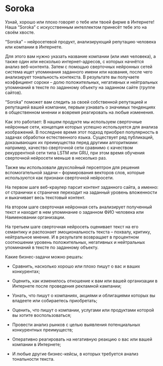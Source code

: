 # Soroka
Узнай, хорошо или плохо говорят о тебе или твоей фирме в Интернете! Наша “Soroka” с искусственным интеллектом принесёт тебе это на своём хвосте.

“Soroka” – нейросетевой продукт, анализирующий репутацию человека или компании в Интернете.

Для этого вам нужно указать название компании (или имя человека), а также один или несколько интернет-адресов, с которых начнётся анализ веб-контента. Затем с помощью сверточных нейронных сетей система ищет упоминания заданного имени или названия, после чего анализирует тональность контекста. В результате вы получаете коэффициент сороки – долю положительных, негативных и нейтральных упоминаний в тексте по заданному объекту на заданном сайте (группе сайтов).

“Soroka” поможет вам следить за своей собственной репутацией и репутацией вашей компании, первым узнавать о значимых тенденциях в общественном мнении и вовремя реагировать на любые изменения.

Как это работает:
В нашем продукте мы используем сверточные нейронные сети, концепция которых успешно используется для анализа изображений. В последнее время этот подход приобрел популярность в задачах обработки естественного языка. Существует ряд публикаций, доказывающих их преимущества перед другими алгоритмами: например, качество сверточной сети сравнимо с качеством рекуррентной сети типа LSTM или GRU, при этом время обучения сверточной нейросети меньше в несколько раз.

Также мы использовали двухслойный персептрон для решения вспомогательной задачи – формирования векторов слов, которые используются как признаки сверточной нейросети.

На первом шаге веб-краулер парсит контент заданного сайта, а именно: от странички к страничке переходит на заданный уровень вложенности и выкачивает весь текстовый контент.

На втором шаге сверточная нейронная сеть анализирует полученный текст и находит в нем упоминание о заданном ФИО человека или Наименовании организации.

На третьем шаге сверточная нейросеть оценивает текст на его семантику и распознает эмоциональность текста – похвалу, критику, нейтральное мнение. И в результате возвращает в процентном соотношении уровень положительных, негативных и нейтральных упоминаний в тексте по заданному объекту.

Какие бизнес-задачи можно решать:
- Сравнить, насколько хорошо или плохо пишут о вас и ваших конкурентах;

- Оценить, как изменилось отношение к вам или вашей организации в Интернете после проведения рекламной кампании;

- Узнать, что пишут о компаниях, акциями и облигациями которых вы владеете или собираетесь приобретать;

- Оценить, что пишут о компании, услугами или продуктами которой вы хотите воспользоваться;

- Провести анализ рынков с целью выявления потенциальных конкурентных преимуществ;

- Оперативно реагировать на негативную реакцию о вас или вашей компании в Интернете;

- И любые другие бизнес-кейсы, в которых требуется анализ тональности текста.
